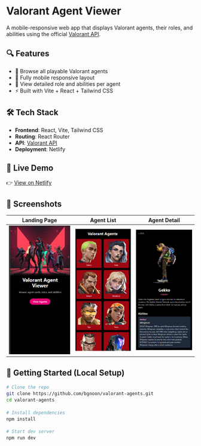 # Valorant Agent Viewer

A mobile-responsive web app that displays Valorant agents, their roles, and abilities using the official [Valorant API](https://dash.valorant-api.com/).

## 🔍 Features

- 🎯 Browse all playable Valorant agents
- 📱 Fully mobile responsive layout
- 🧠 View detailed role and abilities per agent
- ⚡ Built with Vite + React + Tailwind CSS


## 🛠 Tech Stack

- **Frontend**: React, Vite, Tailwind CSS
- **Routing**: React Router
- **API**: [Valorant API](https://valorant-api.com/)
- **Deployment**: Netlify

## 🚀 Live Demo

👉 [View on Netlify](https://valproject.netlify.app/)  


## 📸 Screenshots

| Landing Page | Agent List | Agent Detail |
|--------------|------------|--------------|
| ![landing](./screenshots/landing.png) | ![list](./screenshots/list.png) | ![detail](./screenshots/detail.png) |



## 🧩 Getting Started (Local Setup)

```bash
# Clone the repo
git clone https://github.com/bgnoon/valorant-agents.git
cd valorant-agents

# Install dependencies
npm install

# Start dev server
npm run dev
